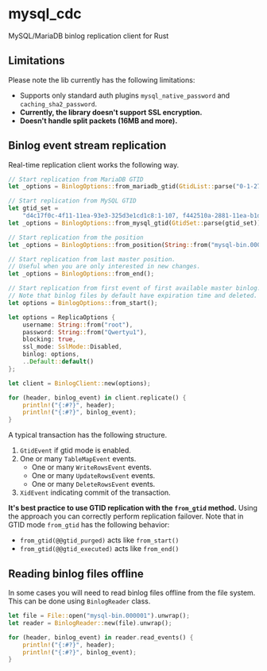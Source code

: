 # mysql_cdc
MySQL/MariaDB binlog replication client for Rust

## Limitations
Please note the lib currently has the following limitations:
- Supports only standard auth plugins `mysql_native_password` and `caching_sha2_password`.
- **Currently, the library doesn't support SSL encryption.**
- **Doesn't handle split packets (16MB and more).**

## Binlog event stream replication
Real-time replication client works the following way.
```rust
// Start replication from MariaDB GTID
let _options = BinlogOptions::from_mariadb_gtid(GtidList::parse("0-1-270"));

// Start replication from MySQL GTID
let gtid_set =
    "d4c17f0c-4f11-11ea-93e3-325d3e1cd1c8:1-107, f442510a-2881-11ea-b1dd-27916133dbb2:1-7";
let _options = BinlogOptions::from_mysql_gtid(GtidSet::parse(gtid_set));

// Start replication from the position
let _options = BinlogOptions::from_position(String::from("mysql-bin.000008"), 195);

// Start replication from last master position.
// Useful when you are only interested in new changes.
let _options = BinlogOptions::from_end();

// Start replication from first event of first available master binlog.
// Note that binlog files by default have expiration time and deleted.
let options = BinlogOptions::from_start();

let options = ReplicaOptions {
    username: String::from("root"),
    password: String::from("Qwertyu1"),
    blocking: true,
    ssl_mode: SslMode::Disabled,
    binlog: options,
    ..Default::default()
};

let client = BinlogClient::new(options);

for (header, binlog_event) in client.replicate() {
    println!("{:#?}", header);
    println!("{:#?}", binlog_event);
}
```
A typical transaction has the following structure.
1. `GtidEvent` if gtid mode is enabled.
2. One or many `TableMapEvent` events.
   - One or many `WriteRowsEvent` events.
   - One or many `UpdateRowsEvent` events.
   - One or many `DeleteRowsEvent` events.
3. `XidEvent` indicating commit of the transaction.

**It's best practice to use GTID replication with the `from_gtid` method.** Using the approach you can correctly perform replication failover.
Note that in GTID mode `from_gtid` has the following behavior:
- `from_gtid(@@gtid_purged)` acts like `from_start()`
- `from_gtid(@@gtid_executed)` acts like `from_end()`

## Reading binlog files offline
In some cases you will need to read binlog files offline from the file system.
This can be done using `BinlogReader` class.
```rust
let file = File::open("mysql-bin.000001").unwrap();
let reader = BinlogReader::new(file).unwrap();

for (header, binlog_event) in reader.read_events() {
    println!("{:#?}", header);
    println!("{:#?}", binlog_event);
}
```
